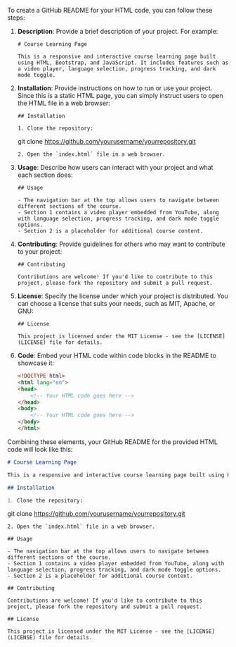 To create a GitHub README for your HTML code, you can follow these steps:

1. **Description**: Provide a brief description of your project. For example:

   ```
   # Course Learning Page
   
   This is a responsive and interactive course learning page built using HTML, Bootstrap, and JavaScript. It includes features such as a video player, language selection, progress tracking, and dark mode toggle.
   ```

2. **Installation**: Provide instructions on how to run or use your project. Since this is a static HTML page, you can simply instruct users to open the HTML file in a web browser:

   ```
   ## Installation
   
   1. Clone the repository:
      ```
      git clone https://github.com/yourusername/yourrepository.git
      ```
   2. Open the `index.html` file in a web browser.
   ```

3. **Usage**: Describe how users can interact with your project and what each section does:

   ```
   ## Usage
   
   - The navigation bar at the top allows users to navigate between different sections of the course.
   - Section 1 contains a video player embedded from YouTube, along with language selection, progress tracking, and dark mode toggle options.
   - Section 2 is a placeholder for additional course content.
   ```

4. **Contributing**: Provide guidelines for others who may want to contribute to your project:

   ```
   ## Contributing
   
   Contributions are welcome! If you'd like to contribute to this project, please fork the repository and submit a pull request.
   ```

5. **License**: Specify the license under which your project is distributed. You can choose a license that suits your needs, such as MIT, Apache, or GNU:

   ```
   ## License
   
   This project is licensed under the MIT License - see the [LICENSE](LICENSE) file for details.
   ```

6. **Code**: Embed your HTML code within code blocks in the README to showcase it:

   ```html
   <!DOCTYPE html>
   <html lang="en">
   <head>
       <!-- Your HTML code goes here -->
   </head>
   <body>
       <!-- Your HTML code goes here -->
   </body>
   </html>
   ```

Combining these elements, your GitHub README for the provided HTML code will look like this:

```markdown
# Course Learning Page

This is a responsive and interactive course learning page built using HTML, Bootstrap, and JavaScript. It includes features such as a video player, language selection, progress tracking, and dark mode toggle.

## Installation

1. Clone the repository:
   ```
   git clone https://github.com/yourusername/yourrepository.git
   ```
2. Open the `index.html` file in a web browser.

## Usage

- The navigation bar at the top allows users to navigate between different sections of the course.
- Section 1 contains a video player embedded from YouTube, along with language selection, progress tracking, and dark mode toggle options.
- Section 2 is a placeholder for additional course content.

## Contributing

Contributions are welcome! If you'd like to contribute to this project, please fork the repository and submit a pull request.

## License

This project is licensed under the MIT License - see the [LICENSE](LICENSE) file for details.

```
